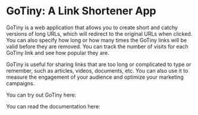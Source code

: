 # GoTiny: A Link Shortener App

GoTiny is a web application that allows you to create short and catchy versions of long URLs, which will redirect to the original URLs when clicked. 
You can also specify how long or how many times the GoTiny links will be valid before they are removed. 
You can track the number of visits for each GoTiny link and see how popular they are.

GoTiny is useful for sharing links that are too long or complicated to type or remember, such as articles, videos, documents, etc. 
You can also use it to measure the engagement of your audience and optimize your marketing campaigns.

You can try out GoTiny here: <link>

You can read the documentation here: <link>
